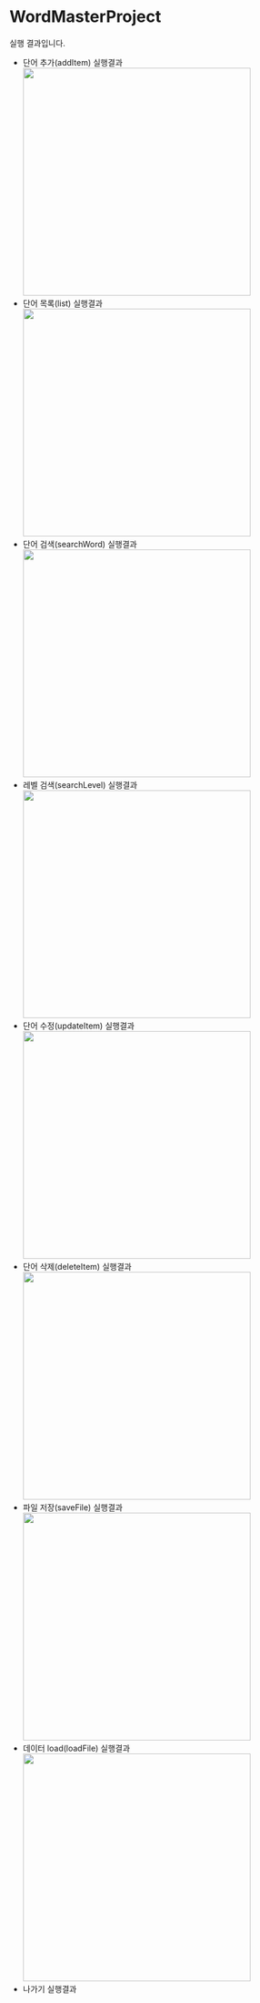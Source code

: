 # WordMasterProject
실행 결과입니다.<br>
- 단어 추가(addItem) 실행결과<br>
<img src="https://github.com/SuinLee10/WordMasterProject/blob/master/result_addWord.png" width="400"><br>
- 단어 목록(list) 실행결과<br>
<img src="https://github.com/SuinLee10/WordMasterProject/blob/master/result_list.png" width="400"><br>
- 단어 검색(searchWord) 실행결과<br>
<img src="https://github.com/SuinLee10/WordMasterProject/blob/master/result_searchWord.png" width = "400"> <br>
- 레벨 검색(searchLevel) 실행결과<br>
<img src="https://github.com/SuinLee10/WordMasterProject/blob/master/result_searchLevel.png" width = "400"> <br>
- 단어 수정(updateItem) 실행결과<br>
<img src = "https://github.com/SuinLee10/WordMasterProject/blob/master/result_updateItem.png" width = "400"> <br>
- 단어 삭제(deleteItem) 실행결과<br>
<img src = "https://github.com/SuinLee10/WordMasterProject/blob/master/result_deleteItem.png" width = "400"> <br>
- 파일 저장(saveFile) 실행결과<br>
<img src = "https://github.com/SuinLee10/WordMasterProject/blob/master/result_saveFile.png" width = "400"> <br>
- 데이터 load(loadFile) 실행결과<br>
<img src = "https://github.com/SuinLee10/WordMasterProject/blob/master/result_loadFile.png" width = "400"> <br>
- 나가기 실행결과<br>

